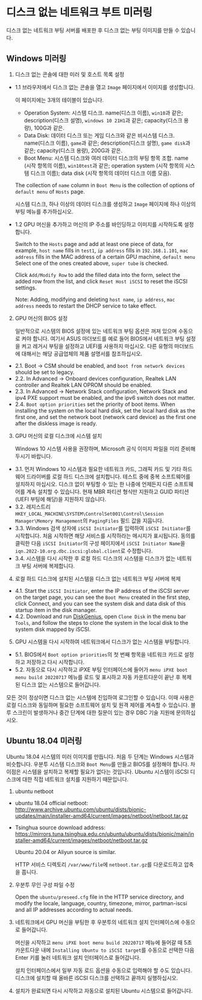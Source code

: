 # 디스크 없는 네트워크 부트 미러링

디스크 없는 네트워크 부팅 서버를 배포한 후 디스크 없는 부팅 이미지를 만들 수 있습니다.

## Windows 미러링

1. 디스크 없는 콘솔에 대한 미러 및 호스트 목록 설정
  - 1.1 브라우저에서 디스크 없는 콘솔을 열고 `Image` 페이지에서 이미지를 생성합니다.

    이 페이지에는 3개의 테이블이 있습니다.

    - Operation System: 시스템 디스크. name(디스크 이름), `win10`과 같은; description(디스크 설명), `windows 10 21H1`과 같은; capacity(디스크 용량), 100G과 같은.
    - Data Disk: 데이터 디스크 또는 게임 디스크와 같은 비시스템 디스크. name(디스크 이름), `game`과 같은; description(디스크 설명), `game disk`과 같은; capacity(디스크 용량), 200G과 같은.
    - Boot Menu: 시스템 디스크와 여러 데이터 디스크의 부팅 항목 조합. name (시작 항목의 이름), `win10test`과 같은; operation system (시작 항목의 시스템 디스크 이름); data disk (시작 항목의 데이터 디스크 이름 모음).

    The collection of `name` column in `Boot Menu` is the collection of options of `default menu` of `Hosts` page.

    시스템 디스크, 하나 이상의 데이터 디스크를 생성하고 `Image` 페이지에 하나 이상의 부팅 메뉴를 추가하십시오.

  - 1.2 GPU 머신을 추가하고 머신의 IP 주소를 바인딩하고 이미지를 시작하도록 설정합니다.

    Switch to the `Hosts` page and add at least one piece of data, for example, `host name` fills in `test1`, `ip address` fills in `192.168.1.101`, `mac address` fills in the MAC address of a certain GPU machine, `default menu` Select one of the ones created above, `super tube` is checked.

    Click `Add/Modify Row` to add the filled data into the form, select the added row from the list, and click `Reset Host iSCSI` to reset the iSCSI settings.

    Note: Adding, modifying and deleting `host name`, `ip address`, `mac address` needs to restart the DHCP service to take effect.

2. GPU 머신의 BIOS 설정

    일반적으로 시스템의 BIOS 설정에 있는 네트워크 부팅 옵션은 꺼져 있으며 수동으로 켜야 합니다. 여기서 ASUS 마더보드를 예로 들어 BIOS에서 네트워크 부팅 설정을 켜고 레거시 부팅을 설정하고 UEFI를 사용하지 마십시오. 다른 유형의 마더보드에 대해서는 해당 공급업체의 제품 설명서를 참조하십시오.

  - 2.1. Boot -> CSM should be enabled, and `boot from network devices` should be set to legacy.
  - 2.2. In Advanced -> Onboard devices configuration, Realtek LAN controller and Realtek LAN OPROM should be enabled.
  - 2.3. In Advanced -> Network Stack configuration, Network Stack and ipv4 PXE support must be enabled, and the ipv6 switch does not matter.
  - 2.4. `Boot option priorities` set the priority of boot items. When installing the system on the local hard disk, set the local hard disk as the first one, and set the network boot (network card device) as the first one after the diskless image is ready.

3. GPU 머신의 로컬 디스크에 시스템 설치

    Windows 10 시스템 사용을 권장하며, Microsoft 공식 이미지 파일을 미리 준비해 두시기 바랍니다.

  - 3.1. 먼저 Windows 10 시스템과 필요한 네트워크 카드, 그래픽 카드 및 기타 하드웨어 드라이버를 로컬 하드 디스크에 설치합니다. 테스트 중에 중복 소프트웨어를 설치하지 마십시오. 디스크 없이 부팅할 수 있는 한 나중에 언제든지 다른 소프트웨어를 계속 설치할 수 있습니다. 현재 MBR 파티션 형식만 지원하고 GUID 파티션(UEFI 부팅에 해당)을 지원하지 않습니다.
  - 3.2. 레지스트리 `HKEY_LOCAL_MACHINE\SYSTEM\ControlSet001\Control\Session Manager\Memory Management`의 `PagingFiles` 필드 값을 지웁니다.
  - 3.3. Windows 검색 상자에 `iSCSI Initiator`를 입력하여 `iSCSI Initiator`를 시작합니다. 처음 시작하면 해당 서비스를 시작하라는 메시지가 표시됩니다. 동의를 클릭한 다음 `iSCSI Initiator`의 구성 페이지에서 `iSCSI Initiator Name`을 `iqn.2022-10.org.dbc.iscsi:global.client`로 수정합니다.
  - 3.4. 시스템을 다시 시작한 후 로컬 하드 디스크의 시스템을 디스크가 없는 네트워크 부팅 서버에 복제합니다.

4. 로컬 하드 디스크에 설치된 시스템을 디스크 없는 네트워크 부팅 서버에 복제

  - 4.1. Start the `iSCSI Initiator`, enter the IP address of the iSCSI server on the target page, you can see the `Boot Menu` created in the first step, click Connect, and you can see the system disk and data disk of this startup item in the disk manager.
  - 4.2. Download and run [DiskGenius](https://www.diskgenius.cn/), open `Clone Disk` in the menu bar `Tools`, and follow the steps to clone the system in the local disk to the system disk mapped by iSCSI.

5. GPU 시스템을 다시 시작하여 네트워크에서 디스크가 없는 시스템을 부팅합니다.

  - 5.1. BIOS에서 `Boot option priorities`의 첫 번째 항목을 네트워크 카드로 설정하고 저장하고 다시 시작합니다.
  - 5.2. 자동으로 다시 시작하고 iPXE 부팅 인터페이스에 들어가 `menu iPXE boot menu build 20220717` 메뉴를 로드 및 표시하고 자동 카운트다운이 끝난 후 복제된 디스크 없는 시스템으로 들어갑니다.

모든 것이 정상이면 디스크 없는 시스템에 진입하여 로그인할 수 있습니다. 이때 사용은 로컬 디스크와 동일하며 필요한 소프트웨어 설치 및 원격 제어를 계속할 수 있습니다. 블루 스크린이 발생하거나 중간 단계에 대한 질문이 있는 경우 DBC 기술 지원에 문의하십시오.

## Ubuntu 18.04 미러링

Ubuntu 18.04 시스템의 미러 이미지를 만듭니다. 처음 두 단계는 Windows 시스템과 비슷합니다. 우분투 시스템 디스크와 `Boot Menu`를 만들고 BIOS를 설정해야 합니다. 차이점은 시스템을 설치하고 복제할 필요가 없다는 것입니다. Ubuntu 시스템이 iSCSI 디스크에 대한 직접 네트워크 설치를 지원하기 때문입니다.

1. ubuntu netboot

- ubuntu 18.04 official netboot: http://www.archive.ubuntu.com/ubuntu/dists/bionic-updates/main/installer-amd64/current/images/netboot/netboot.tar.gz
- Tsinghua source download address: https://mirrors.tuna.tsinghua.edu.cn/ubuntu/ubuntu/dists/bionic/main/installer-amd64/current/images/netboot/netboot.tar.gz

    Ubuntu 20.04 or Aliyun source is similar.

    HTTP 서비스 디렉토리 `/var/www/file`에 `netboot.tar.gz`를 다운로드하고 압축을 풉니다.

2. 우분투 무인 구성 파일 수정

    Open the `ubuntu/preseed.cfg` file in the HTTP service directory, and modify the locale, language, country, timezone, mirror, partman-iscsi and all IP addresses according to actual needs.

3. 네트워크에서 GPU 머신을 부팅한 후 우분투의 네트워크 설치 인터페이스에 수동으로 들어갑니다.

    머신을 시작하고 `menu iPXE boot menu build 20220717` 메뉴에 들어갈 때 5초 카운트다운 내에 `Installing Ubuntu to iSCSI target`를 수동으로 선택한 다음 Enter 키를 눌러 네트워크 설치 인터페이스로 들어갑니다.

    설치 인터페이스에서 일부 자동 로드 옵션을 수동으로 입력해야 할 수도 있습니다. 디스크에 설치할 때 올바른 iSCSI 디스크를 선택하고 끝까지 실행하십시오.

4. 설치가 완료되면 다시 시작하고 자동으로 설치된 Ubuntu 시스템으로 들어갑니다.
